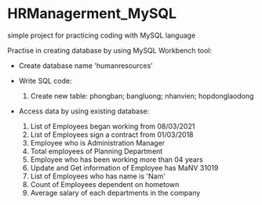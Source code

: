 # HRManagerment_MySQL
simple project for practicing coding with MySQL language

Practise in creating database by using MySQL Workbench tool:
- Create database name 'humanresources'
- Write SQL code:
	1. Create new table: phongban; bangluong; nhanvien; hopdonglaodong

- Access data by using existing database:
	1. List of Employees began working from 08/03/2021
	2. List of Employees sign a contract from 01/03/2018
	3. Employee who is Administration Manager
	4. Total employees of Planning Department
	5. Employee who has been working more than 04 years
	6. Update and Get information of Employee has MaNV 31019
	7. List of Employees who has name is 'Nam'
	8. Count of Employees dependent on hometown
	9. Average salary of each departments in the company
